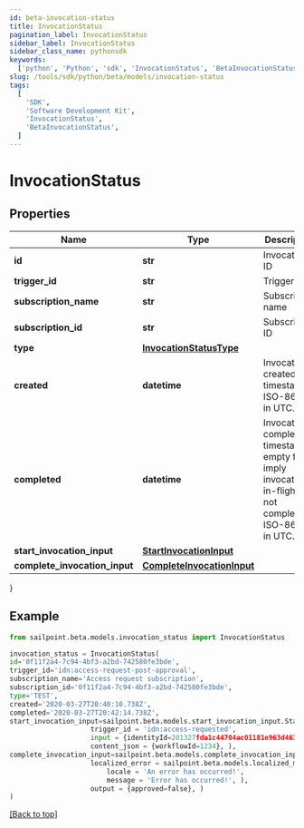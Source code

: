 ```yaml
---
id: beta-invocation-status
title: InvocationStatus
pagination_label: InvocationStatus
sidebar_label: InvocationStatus
sidebar_class_name: pythonsdk
keywords:
  ['python', 'Python', 'sdk', 'InvocationStatus', 'BetaInvocationStatus']
slug: /tools/sdk/python/beta/models/invocation-status
tags:
  [
    'SDK',
    'Software Development Kit',
    'InvocationStatus',
    'BetaInvocationStatus',
  ]
---
```


# InvocationStatus

## Properties

| Name | Type | Description | Notes |
| --- | --- | --- | --- |
| **id** | **str** | Invocation ID | [required] |
| **trigger_id** | **str** | Trigger ID | [required] |
| **subscription_name** | **str** | Subscription name | [required] |
| **subscription_id** | **str** | Subscription ID | [required] |
| **type** | [**InvocationStatusType**](invocation-status-type) |  | [required] |
| **created** | **datetime** | Invocation created timestamp. ISO-8601 in UTC. | [required] |
| **completed** | **datetime** | Invocation completed timestamp; empty fields imply invocation is in-flight or not completed. ISO-8601 in UTC. | [optional] |
| **start_invocation_input** | [**StartInvocationInput**](start-invocation-input) |  | [required] |
| **complete_invocation_input** | [**CompleteInvocationInput**](complete-invocation-input) |  | [optional] |

}

## Example

```python
from sailpoint.beta.models.invocation_status import InvocationStatus

invocation_status = InvocationStatus(
id='0f11f2a4-7c94-4bf3-a2bd-742580fe3bde',
trigger_id='idn:access-request-post-approval',
subscription_name='Access request subscription',
subscription_id='0f11f2a4-7c94-4bf3-a2bd-742580fe3bde',
type='TEST',
created='2020-03-27T20:40:10.738Z',
completed='2020-03-27T20:42:14.738Z',
start_invocation_input=sailpoint.beta.models.start_invocation_input.StartInvocationInput(
                    trigger_id = 'idn:access-requested',
                    input = {identityId=201327fda1c44704ac01181e963d463c},
                    content_json = {workflowId=1234}, ),
complete_invocation_input=sailpoint.beta.models.complete_invocation_input.CompleteInvocationInput(
                    localized_error = sailpoint.beta.models.localized_message.LocalizedMessage(
                        locale = 'An error has occurred!',
                        message = 'Error has occurred!', ),
                    output = {approved=false}, )
)

```

[[Back to top]](#)
